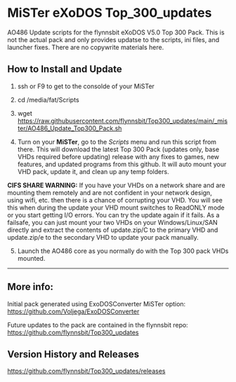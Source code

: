 # MiSTer eXoDOS Top_300_updates
AO486 Update scripts for the flynnsbit eXoDOS V5.0 Top 300 Pack.  This is not the actual pack and only provides updatse to the scripts, ini files, and launcher fixes.  There are no copywrite materials here.

## How to Install and Update
1. ssh or F9 to get to the consolde of your MiSTer

2. cd /media/fat/Scripts

3. wget https://raw.githubusercontent.com/flynnsbit/Top300_updates/main/_mister/AO486_Update_Top300_Pack.sh

4. Turn on your __MiSTer__, go to the _Scripts_ menu and run this script from there. This will download the latest Top 300 Pack (updates only, base VHDs required before updating) release with any fixes to games, new features, and updated programs from this github.  It will auto mount your VHD pack, update it, and clean up any temp folders.

**CIFS SHARE WARNING:** If you have your VHDs on a network share and are mounting them remotely and are not confident in your network design, using wifi, etc. then there is a chance of corrupting your VHD.  You will see this when during the update your VHD mount switches to ReadONLY mode or you start getting I/O errors.  You can try the update again if it fails.  As a failsafe, you can just mount your two VHDs on your Windows/Linux/SAN directly and extract the contents of update.zip/C to the primary VHD and update.zip/e to the secondary VHD to update your pack manually.

5. Launch the AO486 core as you normally do with the Top 300 pack VHDs mounted.

-------------------------------------------------------------------------------------------------------

## More info:
Initial pack generated using ExoDOSConverter MiSTer option:  https://github.com/Voljega/ExoDOSConverter

Future updates to the pack are contained in the flynnsbit repo: https://github.com/flynnsbit/Top300_updates

## Version History and Releases
https://github.com/flynnsbit/Top300_updates/releases


